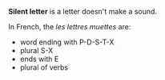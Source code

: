 **Silent letter** is a letter doesn't make a sound. 


In French, the _les lettres muettes_ are:

* word ending with P-D-S-T-X
* plural S-X
* ends with E
* plural of verbs
